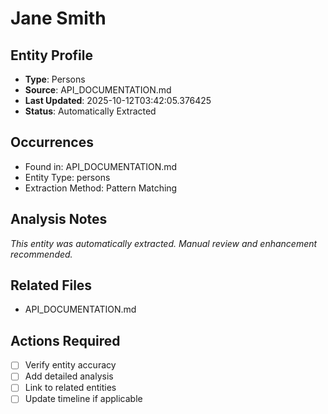 # Jane Smith

## Entity Profile
- **Type**: Persons
- **Source**: API_DOCUMENTATION.md
- **Last Updated**: 2025-10-12T03:42:05.376425
- **Status**: Automatically Extracted

## Occurrences
- Found in: API_DOCUMENTATION.md
- Entity Type: persons
- Extraction Method: Pattern Matching

## Analysis Notes
*This entity was automatically extracted. Manual review and enhancement recommended.*

## Related Files
- API_DOCUMENTATION.md

## Actions Required
- [ ] Verify entity accuracy
- [ ] Add detailed analysis
- [ ] Link to related entities
- [ ] Update timeline if applicable
